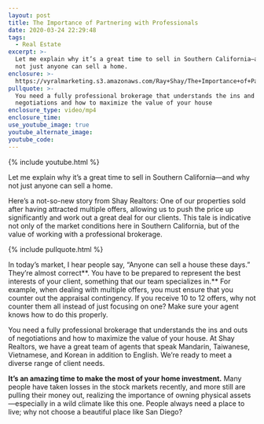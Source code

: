 ```yaml
---
layout: post
title: The Importance of Partnering with Professionals
date: 2020-03-24 22:29:48
tags:
  - Real Estate
excerpt: >-
  Let me explain why it’s a great time to sell in Southern California—and why
  not just anyone can sell a home.
enclosure: >-
  https://vyralmarketing.s3.amazonaws.com/Ray+Shay/The+Importance+of+Partnering+with+Professionals.mp4
pullquote: >-
  You need a fully professional brokerage that understands the ins and outs of
  negotiations and how to maximize the value of your house
enclosure_type: video/mp4
enclosure_time:
use_youtube_image: true
youtube_alternate_image:
youtube_code:
---
```


{% include youtube.html %}

Let me explain why it’s a great time to sell in Southern California—and why not just anyone can sell a home.

Here’s a not-so-new story from Shay Realtors: One of our properties sold after having attracted multiple offers, allowing us to push the price up significantly and work out a great deal for our clients. This tale is indicative not only of the market conditions here in Southern California, but of the value of working with a professional brokerage.&nbsp;

{% include pullquote.html %}

In today’s market, I hear people say, “Anyone can sell a house these days.” They’re almost correct**. You have to be prepared to represent the best interests of your client, something that our team specializes in.** For example, when dealing with multiple offers, you must ensure that you counter out the appraisal contingency. If you receive 10 to 12 offers, why not counter them all instead of just focusing on one? Make sure your agent knows how to do this properly.&nbsp;

You need a fully professional brokerage that understands the ins and outs of negotiations and how to maximize the value of your house. At Shay Realtors, we have a great team of agents that speak Mandarin, Taiwanese, Vietnamese, and Korean in addition to English. We’re ready to meet a diverse range of client needs.&nbsp;

**It’s an amazing time to make the most of your home investment.** Many people have taken losses in the stock markets recently, and more still are pulling their money out, realizing the importance of owning physical assets—especially in a wild climate like this one. People always need a place to live; why not choose a beautiful place like San Diego?&nbsp;